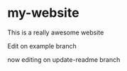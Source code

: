 # my-website

This is a really awesome website

Edit on example branch

now editing on update-readme branch
